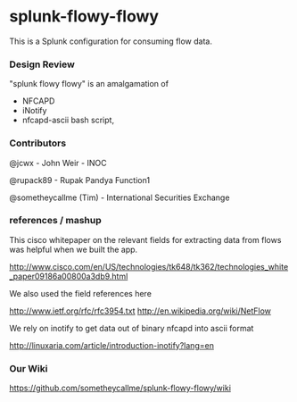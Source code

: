 splunk-flowy-flowy
==================

This is a Splunk configuration for consuming flow data.

### Design Review

"splunk flowy flowy" is an amalgamation of 
- NFCAPD 
- iNotify 
- nfcapd-ascii bash script,  

### Contributors

@jcwx - John Weir - INOC

@rupack89 - Rupak Pandya Function1

@sometheycallme (Tim) - International Securities Exchange


### references / mashup

This cisco whitepaper on the relevant fields for extracting data from flows was helpful when we built the app.

http://www.cisco.com/en/US/technologies/tk648/tk362/technologies_white_paper09186a00800a3db9.html

We also used the field references here

http://www.ietf.org/rfc/rfc3954.txt
http://en.wikipedia.org/wiki/NetFlow

We rely on inotify to get data out of binary nfcapd into ascii format

http://linuxaria.com/article/introduction-inotify?lang=en



### Our Wiki

https://github.com/sometheycallme/splunk-flowy-flowy/wiki




